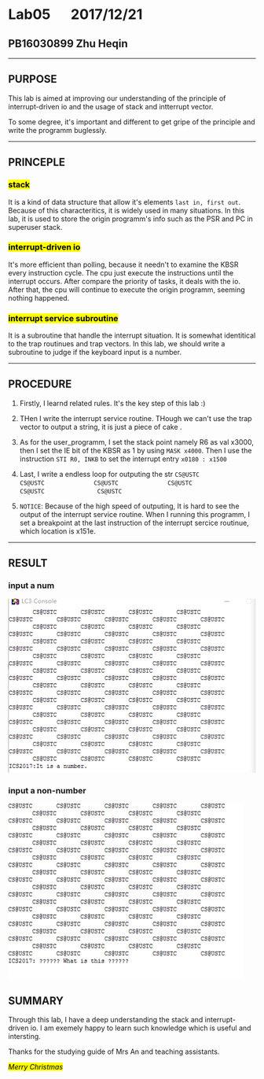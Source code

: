 # Lab05 &emsp; 2017/12/21

## PB16030899 Zhu Heqin

---
## PURPOSE
This lab is aimed at improving our understanding of the principle of interrupt-driven io and the usage of stack and intterrupt vector.

To some degree, it's important and different to get gripe of the principle and write the programm buglessly.

---

## PRINCEPLE

### <mark>stack</mark>
It is a kind of data structure that allow it's elements `last in, first out`. Because of this characteritics, it is widely used in many situations.
In this lab, it is used to store the origin programm's info such as the PSR and PC in superuser stack.

### <mark>interrupt-driven io</mark>
It's more efficient than polling, because it needn't to examine the KBSR every instruction cycle.
The cpu just execute the instructions until the interrupt occurs. After compare the priority of tasks, it deals with the io. After that, the cpu will continue to execute the origin programm, seeming nothing happened.


### <mark>interrupt service subroutine</mark>
It is a subroutine that handle the interrupt situation. It is somewhat identitical to the trap routinues and trap vectors.
In this lab, we should write a subroutine to judge if the keyboard input is a number.

---
## PROCEDURE

1. Firstly, I learnd related rules. It's the key step of this lab :)
2. THen I write the interrupt service routine. THough we can't use the trap vector to output a string, it is just a piece of cake .

3. As for the user_programm, I set the stack point namely R6 as val x3000, 
then    I set the IE bit of the KBSR as 1 by using `MASK x4000`. Then I use the instruction `STI R0, INKB` to set the interrupt entry `x0180 : x1500`
4. Last, I write a endless loop for outputing the str
`CS@USTC              CS@USTC              CS@USTC              CS@USTC              CS@USTC               CS@USTC`
5. `NOTICE`: Because of the high speed of outputing, It is hard to see the output of the interrupt service routine. When I running this programm, I set a breakpoint at the last instruction of the interrupt sercice routinue, which location is x151e.

---

## RESULT
### input a num
![num](lab5_rst1.png)

### input a non-number
![num](lab5_rst2.png)

## SUMMARY
Through this lab, I have a deep understanding the stack and interrupt-driven io. I am exemely happy to learn such knowledge which is useful and intersting.

Thanks for the studying guide of Mrs An and teaching assistants.

<mark><bold><i>Merry Christmas</i></bold></mark>